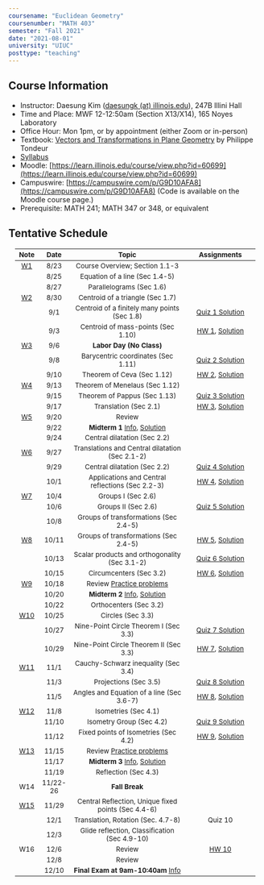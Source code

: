 ```yaml
---
coursename: "Euclidean Geometry"
coursenumber: "MATH 403"
semester: "Fall 2021"
date: "2021-08-01"
university: "UIUC"
posttype: "teaching"
---
```

## Course Information

- Instructor: Daesung Kim ([daesungk (at) illinois.edu](mailto:daesungk@illinois.edu)), 247B Illini Hall
- Time and Place: MWF 12-12:50am (Section X13/X14), 165 Noyes Laboratory
- Office Hour: Mon 1pm, or by appointment (either Zoom or in-person) 
- Textbook: [Vectors and Transformations in Plane Geometry](https://www.amazon.com/Vectors-Transformations-Geometry-Philippe-Tondeur/dp/0914098284) by Philippe Tondeur 
- [Syllabus](math403-f21-syllabus.pdf)
- Moodle: [https://learn.illinois.edu/course/view.php?id=60699](https://learn.illinois.edu/course/view.php?id=60699) 
- Campuswire: [https://campuswire.com/p/G9D10AFA8](https://campuswire.com/p/G9D10AFA8) (Code is available on the Moodle course page.)
- Prerequisite: MATH 241; MATH 347 or 348, or equivalent

## Tentative Schedule 
| Note              | Date     | Topic                                                        | Assignments                                |
| ---               | ---      | ---                                                          | ---                                        |
| [W1](lec-1.pdf)   | 8/23     | Course Overview; Section 1.1-3                               |                                            |
|                   | 8/25     | Equation of a line (Sec 1.4-5)                               |                                            |
|                   | 8/27     | Parallelograms (Sec 1.6)                                     |                                            |
| [W2](lec-2.pdf)   | 8/30     | Centroid of a triangle (Sec 1.7)                             |                                            |
|                   | 9/1      | Centroid of a finitely many points (Sec 1.8)                 | [Quiz 1 Solution](q-1-sol.pdf)             |
|                   | 9/3      | Centroid of mass-points (Sec 1.10)                           | [HW 1](hw-1.pdf), [Solution](hw-1-sol.pdf) |
| [W3](lec-3.pdf)   | 9/6      | **Labor Day (No Class)**                                     |                                            |
|                   | 9/8      | Barycentric coordinates (Sec 1.11)                           | [Quiz 2 Solution](q-2-sol.pdf)             |
|                   | 9/10     | Theorem of Ceva (Sec 1.12)                                   | [HW 2](hw-2.pdf), [Solution](hw-2-sol.pdf) |
| [W4](lec-4.pdf)   | 9/13     | Theorem of Menelaus (Sec 1.12)                               |                                            |
|                   | 9/15     | Theorem of Pappus (Sec 1.13)                                 | [Quiz 3 Solution](q-3-sol.pdf)             |
|                   | 9/17     | Translation (Sec 2.1)                                        | [HW 3](hw-3.pdf), [Solution](hw-3-sol.pdf) |
| [W5](lec-5.pdf)   | 9/20     | Review                                                       |                                            |
|                   | 9/22     | **Midterm 1** [Info](e-1-info.pdf), [Solution](e-1-sol.pdf)  |                                            |
|                   | 9/24     | Central dilatation (Sec 2.2)                                 |                                            |
| [W6](lec-6.pdf)   | 9/27     | Translations and Central dilatation (Sec 2.1-2)              |                                            |
|                   | 9/29     | Central dilatation (Sec 2.2)                                 | [Quiz 4 Solution](q-4-sol.pdf)             |
|                   | 10/1     | Applications and Central reflections (Sec 2.2-3)             | [HW 4](hw-4.pdf), [Solution](hw-4-sol.pdf) |
| [W7](lec-7.pdf)   | 10/4     | Groups I (Sec 2.6)                                           |                                            |
|                   | 10/6     | Groups II (Sec 2.6)                                          | [Quiz 5 Solution](q-5-sol.pdf)             |
|                   | 10/8     | Groups of transformations (Sec 2.4-5)                        |                                            |
| [W8](lec-8.pdf)   | 10/11    | Groups of transformations (Sec 2.4-5)                        | [HW 5](hw-5.pdf), [Solution](hw-5-sol.pdf) |
|                   | 10/13    | Scalar products and orthogonality (Sec 3.1-2)                | [Quiz 6 Solution](q-6-sol.pdf)             |
|                   | 10/15    | Circumcenters (Sec 3.2)                                      | [HW 6](hw-6.pdf), [Solution](hw-6-sol.pdf) |
| [W9](lec-9.pdf)   | 10/18    | Review [Practice problems](e-2-prep.pdf)                     |                                            |
|                   | 10/20    | **Midterm 2** [Info](e-2-info.pdf), [Solution](e-2-sol.pdf)  |                                            |
|                   | 10/22    | Orthocenters (Sec 3.2)                                       |                                            |
| [W10](lec-10.pdf) | 10/25    | Circles (Sec 3.3)                                            |                                            |
|                   | 10/27    | Nine-Point Circle Theorem I (Sec 3.3)                        | [Quiz 7 Solution](q-7-sol.pdf)             |
|                   | 10/29    | Nine-Point Circle Theorem II (Sec 3.3)                       | [HW 7](hw-7.pdf), [Solution](hw-7-sol.pdf) |
| [W11](lec-11.pdf) | 11/1     | Cauchy-Schwarz inequality (Sec 3.4)                          |                                            |
|                   | 11/3     | Projections (Sec 3.5)                                        | [Quiz 8 Solution](q-8-sol.pdf)             |
|                   | 11/5     | Angles and Equation of a line (Sec 3.6-7)                    | [HW 8](hw-8.pdf), [Solution](hw-8-sol.pdf) |
| [W12](lec-12.pdf) | 11/8     | Isometries (Sec 4.1)                                         |                                            |
|                   | 11/10    | Isometry Group (Sec 4.2)                                     | [Quiz 9 Solution](q-9-sol.pdf)             |
|                   | 11/12    | Fixed points of Isometries (Sec 4.2)                         | [HW 9](hw-9.pdf), [Solution](hw-9-sol.pdf) |
| [W13](lec-13.pdf) | 11/15    | Review  [Practice problems](e-3-prep.pdf)                    |                                            |
|                   | 11/17    | **Midterm 3** [Info](e-3-info.pdf), [Solution](e-3-sol.pdf)  |                                            |
|                   | 11/19    | Reflection (Sec 4.3)                                         |                                            |
| W14               | 11/22-26 | **Fall Break**                                               |                                            |
| [W15](lec-15.pdf) | 11/29    | Central Reflection, Unique fixed points (Sec 4.4-6)          |                                            |
|                   | 12/1     | Translation, Rotation (Sec. 4.7-8)                           | Quiz 10                                    |
|                   | 12/3     | Glide reflection, Classification (Sec 4.9-10)                |                                            |
| W16               | 12/6     | Review                                                       | [HW 10](hw-10.pdf)                         |
|                   | 12/8     | Review                                                       |                                            |
|                   | 12/10    | **Final Exam at 9am-10:40am** [Info](e-4-info.pdf)           |                                            |

<style>
table {
    width: 95%;
    margin: 0px auto;
    font-size: 95%;
    text-align: center;
}
table td:first-of-type {
    text-align: center;
}
table td:nth-of-type(2) {
    text-align: center;
}
table td:nth-of-type(4) {
    text-align: center;
}
table th:first-of-type {
    width: 10%;
    text-align: center;
}
table th:nth-of-type(2) {
    width: 10%;
    text-align: center;
}
table th:nth-of-type(3) {
    width: 50%;
    text-align: center;
}
table th:nth-of-type(4) {
    width: 30%;
    text-align: center;
}
</style>
